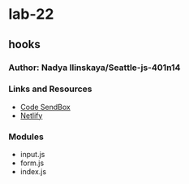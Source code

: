 # lab-22

## hooks

### Author: Nadya Ilinskaya/Seattle-js-401n14

### Links and Resources

- [Code SendBox](https://codesandbox.io/s/small-bush-9lk8l)
- [Netlify](https://modest-mestorf-c446e5.netlify.com)

### Modules

- input.js
- form.js
- index.js


